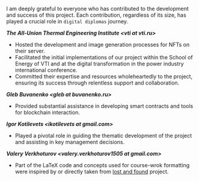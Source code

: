 I am deeply grateful to everyone who has contributed to the development and success of this project. Each contribution, regardless of its size, has played a crucial role in `digital diplomas` journey.

**_The All-Union Thermal Engineering Institute \<vti at vti.ru\>_**
 * Hosted the development and image generation processes for NFTs on their server.
 * Facilitated the initial implementations of our project within the School of Energy of VTI and at the digital transformation in the power industry international conference.
 * Committed their expertise and resources wholeheartedly to the project, ensuring its success through relentless support and collaboration.

**_Gleb Buvanenko \<gleb at buvanenko.ru\>_**
 * Provided substantial assistance in developing smart contracts and tools for blockchain interaction.

**_Igor Kotilevets \<ikotilevets at gmail.com\>_**
 * Played a pivotal role in guiding the thematic development of the project and assisting in key management decisions.

**_Valery Verkhoturov \<valery.verkhoturov1505 at gmail.com\>_**
 * Part of the LaTeX code and concepts used for course-wrok formatting were inspired by or directly taken from [lost and found](https://github.com/finds-su/lost-and-found) project.
